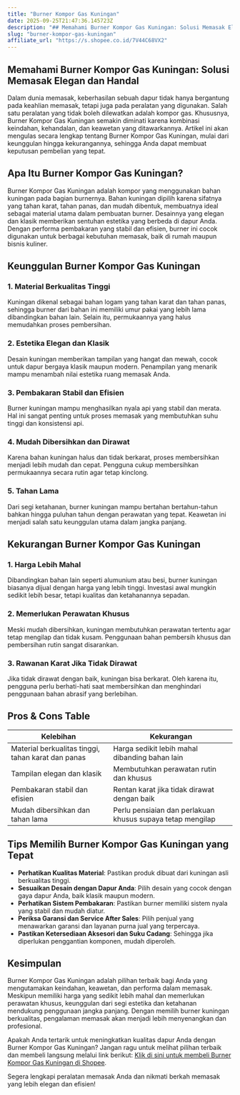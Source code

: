 ```yaml
---
title: "Burner Kompor Gas Kuningan"
date: 2025-09-25T21:47:36.145723Z
description: "## Memahami Burner Kompor Gas Kuningan: Solusi Memasak Elegan dan Handal..."
slug: "burner-kompor-gas-kuningan"
affiliate_url: "https://s.shopee.co.id/7V44C68VX2"
---
```

## Memahami Burner Kompor Gas Kuningan: Solusi Memasak Elegan dan Handal

Dalam dunia memasak, keberhasilan sebuah dapur tidak hanya bergantung pada keahlian memasak, tetapi juga pada peralatan yang digunakan. Salah satu peralatan yang tidak boleh dilewatkan adalah kompor gas. Khususnya, Burner Kompor Gas Kuningan semakin diminati karena kombinasi keindahan, kehandalan, dan keawetan yang ditawarkannya. Artikel ini akan mengulas secara lengkap tentang Burner Kompor Gas Kuningan, mulai dari keunggulan hingga kekurangannya, sehingga Anda dapat membuat keputusan pembelian yang tepat.

## Apa Itu Burner Kompor Gas Kuningan?

Burner Kompor Gas Kuningan adalah kompor yang menggunakan bahan kuningan pada bagian burnernya. Bahan kuningan dipilih karena sifatnya yang tahan karat, tahan panas, dan mudah dibentuk, membuatnya ideal sebagai material utama dalam pembuatan burner. Desainnya yang elegan dan klasik memberikan sentuhan estetika yang berbeda di dapur Anda. Dengan performa pembakaran yang stabil dan efisien, burner ini cocok digunakan untuk berbagai kebutuhan memasak, baik di rumah maupun bisnis kuliner.

## Keunggulan Burner Kompor Gas Kuningan

### 1. Material Berkualitas Tinggi
Kuningan dikenal sebagai bahan logam yang tahan karat dan tahan panas, sehingga burner dari bahan ini memiliki umur pakai yang lebih lama dibandingkan bahan lain. Selain itu, permukaannya yang halus memudahkan proses pembersihan.

### 2. Estetika Elegan dan Klasik
Desain kuningan memberikan tampilan yang hangat dan mewah, cocok untuk dapur bergaya klasik maupun modern. Penampilan yang menarik mampu menambah nilai estetika ruang memasak Anda.

### 3. Pembakaran Stabil dan Efisien
Burner kuningan mampu menghasilkan nyala api yang stabil dan merata. Hal ini sangat penting untuk proses memasak yang membutuhkan suhu tinggi dan konsistensi api.

### 4. Mudah Dibersihkan dan Dirawat
Karena bahan kuningan halus dan tidak berkarat, proses membersihkan menjadi lebih mudah dan cepat. Pengguna cukup membersihkan permukaannya secara rutin agar tetap kinclong.

### 5. Tahan Lama
Dari segi ketahanan, burner kuningan mampu bertahan bertahun-tahun bahkan hingga puluhan tahun dengan perawatan yang tepat. Keawetan ini menjadi salah satu keunggulan utama dalam jangka panjang.

## Kekurangan Burner Kompor Gas Kuningan

### 1. Harga Lebih Mahal
Dibandingkan bahan lain seperti alumunium atau besi, burner kuningan biasanya dijual dengan harga yang lebih tinggi. Investasi awal mungkin sedikit lebih besar, tetapi kualitas dan ketahanannya sepadan.

### 2. Memerlukan Perawatan Khusus
Meski mudah dibersihkan, kuningan membutuhkan perawatan tertentu agar tetap mengilap dan tidak kusam. Penggunaan bahan pembersih khusus dan pembersihan rutin sangat disarankan.

### 3. Rawanan Karat Jika Tidak Dirawat
Jika tidak dirawat dengan baik, kuningan bisa berkarat. Oleh karena itu, pengguna perlu berhati-hati saat membersihkan dan menghindari penggunaan bahan abrasif yang berlebihan.

## Pros & Cons Table

| Kelebihan                                            | Kekurangan                                                      |
|------------------------------------------------------|----------------------------------------------------------------|
| Material berkualitas tinggi, tahan karat dan panas | Harga sedikit lebih mahal dibanding bahan lain               |
| Tampilan elegan dan klasik                          | Membutuhkan perawatan rutin dan khusus                       |
| Pembakaran stabil dan efisien                         | Rentan karat jika tidak dirawat dengan baik                |
| Mudah dibersihkan dan tahan lama                     | Perlu pensiaian dan perlakuan khusus supaya tetap mengilap   |

## Tips Memilih Burner Kompor Gas Kuningan yang Tepat

- **Perhatikan Kualitas Material**: Pastikan produk dibuat dari kuningan asli berkualitas tinggi.
- **Sesuaikan Desain dengan Dapur Anda**: Pilih desain yang cocok dengan gaya dapur Anda, baik klasik maupun modern.
- **Perhatikan Sistem Pembakaran**: Pastikan burner memiliki sistem nyala yang stabil dan mudah diatur.
- **Periksa Garansi dan Service After Sales**: Pilih penjual yang menawarkan garansi dan layanan purna jual yang terpercaya.
- **Pastikan Ketersediaan Aksesori dan Suku Cadang**: Sehingga jika diperlukan penggantian komponen, mudah diperoleh.

## Kesimpulan

Burner Kompor Gas Kuningan adalah pilihan terbaik bagi Anda yang mengutamakan keindahan, keawetan, dan performa dalam memasak. Meskipun memiliki harga yang sedikit lebih mahal dan memerlukan perawatan khusus, keunggulan dari segi estetika dan ketahanan mendukung penggunaan jangka panjang. Dengan memilih burner kuningan berkualitas, pengalaman memasak akan menjadi lebih menyenangkan dan profesional.

Apakah Anda tertarik untuk meningkatkan kualitas dapur Anda dengan Burner Kompor Gas Kuningan? Jangan ragu untuk melihat pilihan terbaik dan membeli langsung melalui link berikut: [Klik di sini untuk membeli Burner Kompor Gas Kuningan di Shopee](https://s.shopee.co.id/7V44C68VX2).

Segera lengkapi peralatan memasak Anda dan nikmati berkah memasak yang lebih elegan dan efisien!